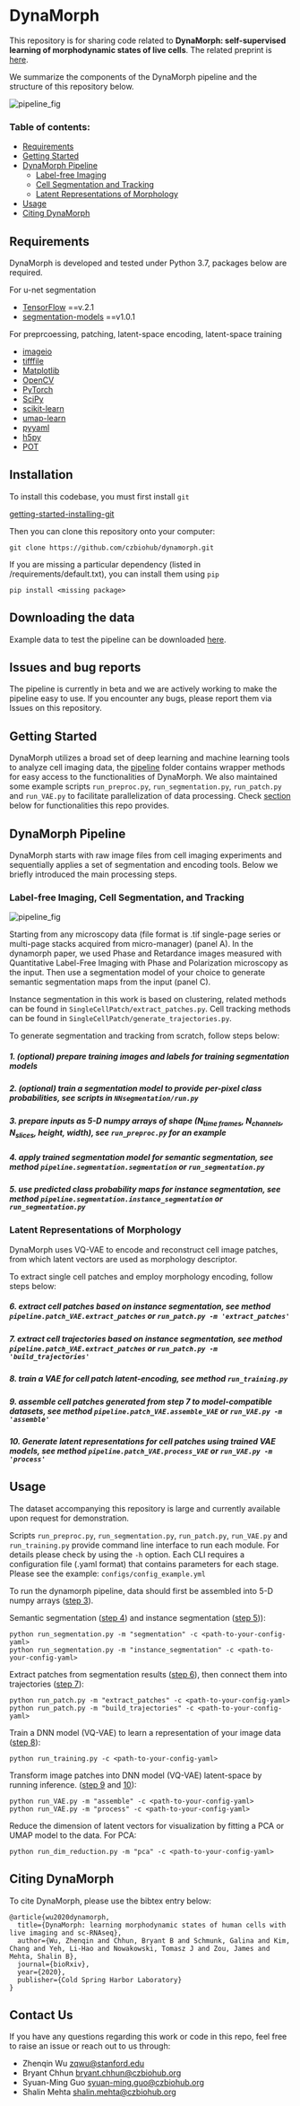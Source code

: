 # DynaMorph

This repository is for sharing code related to **DynaMorph: self-supervised learning of morphodynamic states of live cells**. The related preprint is [here](https://www.biorxiv.org/content/10.1101/2020.07.20.213074v2). 

We summarize the components of the DynaMorph pipeline and the structure of this repository below.

![pipeline_fig](graphicalabstract_dynamorph.jpg)

### Table of contents:

- [Requirements](#requirements)
- [Getting Started](#getting-started)
- [DynaMorph Pipeline](#dynamorph-pipeline)
  - [Label-free Imaging](#label-free-imaging)
  - [Cell Segmentation and Tracking](#cell-segmentation-and-tracking)
  - [Latent Representations of Morphology](#latent-representations-of-morphology)
- [Usage](#usage)
- [Citing DynaMorph](#citing-dynamorph)

## Requirements

DynaMorph is developed and tested under Python 3.7, packages below are required.

For u-net segmentation
- [TensorFlow](https://www.tensorflow.org/) ==v.2.1
- [segmentation-models](https://github.com/qubvel/segmentation_models) ==v1.0.1

For preprcoessing, patching, latent-space encoding, latent-space training
- [imageio](https://imageio.github.io/) 
- [tifffile](https://pypi.org/project/tifffile/) 
- [Matplotlib](https://matplotlib.org/) 
- [OpenCV](https://opencv.org/about/) 
- [PyTorch](https://pytorch.org/) 
- [SciPy](https://www.scipy.org/) 
- [scikit-learn](https://scikit-learn.org/) 
- [umap-learn](https://umap-learn.readthedocs.io/en/latest/#)
- [pyyaml](https://pyyaml.org/)
- [h5py](https://docs.h5py.org/en/stable/)
- [POT](https://pythonot.github.io/)

## Installation

To install this codebase, you must first install `git`

[getting-started-installing-git](https://git-scm.com/book/en/v2/Getting-Started-Installing-Git)

Then you can clone this repository onto your computer:

```text
git clone https://github.com/czbiohub/dynamorph.git
```

If you are missing a particular dependency (listed in /requirements/default.txt), you can install them using `pip`
```text
pip install <missing package>
```
## Downloading the data
Example data to test the pipeline can be downloaded [here](https://drive.google.com/drive/folders/11GoWDwaBo1PE5FO5tcnGCOzA4pzjf-Tk?usp=sharing). 

## Issues and bug reports
The pipeline is currently in beta and we are actively working to make the pipeline easy to use. If you encounter any bugs, please report them via Issues on this repository.

## Getting Started

DynaMorph utilizes a broad set of deep learning and machine learning tools to analyze cell imaging data, the [pipeline](https://github.com/czbiohub/dynamorph/tree/master/pipeline) folder contains wrapper methods for easy access to the functionalities of DynaMorph. 
We also maintained some example scripts `run_preproc.py`, `run_segmentation.py`, `run_patch.py` and `run_VAE.py` to facilitate parallelization of data processing. 
Check [section](#cell-segmentation-and-tracking) below for functionalities this repo provides.

## DynaMorph Pipeline

DynaMorph starts with raw image files from cell imaging experiments and sequentially applies a set of segmentation and encoding tools. Below we briefly introduced the main processing steps.


### Label-free Imaging, Cell Segmentation, and Tracking

![pipeline_fig](pipeline.jpg)

Starting from any microscopy data (file format is .tif single-page series or multi-page stacks acquired from micro-manager) (panel A). In the dynamorph paper, we used Phase and Retardance images measured with Quantitative Label-Free Imaging with Phase and Polarization microscopy as the input.
Then use a segmentation model of your choice to generate semantic segmentation maps from the input (panel C).  

Instance segmentation in this work is based on clustering, related methods can be found in `SingleCellPatch/extract_patches.py`. Cell tracking methods can be found in `SingleCellPatch/generate_trajectories.py`.

To generate segmentation and tracking from scratch, follow steps below:

##### <a name="step1"></a> 1. (optional) prepare training images and labels for training segmentation models

##### <a name="step2"></a> 2. (optional) train a segmentation model to provide per-pixel class probabilities, see scripts in `NNsegmentation/run.py`

##### <a name="step3"></a> 3. prepare inputs as 5-D numpy arrays of shape (N<sub>time frames</sub>, N<sub>channels</sub>, N<sub>slices</sub>, height, width), see `run_preproc.py` for an example

##### <a name="step4"></a> 4. apply trained segmentation model for semantic segmentation, see method `pipeline.segmentation.segmentation` or `run_segmentation.py` 

##### <a name="step5"></a> 5. use predicted class probability maps for instance segmentation, see method `pipeline.segmentation.instance_segmentation` or `run_segmentation.py` 

### Latent Representations of Morphology
DynaMorph uses VQ-VAE to encode and reconstruct cell image patches, from which latent vectors are used as morphology descriptor.

To extract single cell patches and employ morphology encoding, follow steps below:

##### <a name="step6"></a> 6. extract cell patches based on instance segmentation, see method `pipeline.patch_VAE.extract_patches` or `run_patch.py -m 'extract_patches'` 

##### <a name="step7"></a> 7. extract cell trajectories based on instance segmentation, see method `pipeline.patch_VAE.extract_patches` or `run_patch.py -m 'build_trajectories'` 

##### <a name="step8"></a> 8. train a VAE for cell patch latent-encoding, see method `run_training.py`

##### <a name="step9"></a> 9. assemble cell patches generated from step 7 to model-compatible datasets, see method `pipeline.patch_VAE.assemble_VAE` or `run_VAE.py -m 'assemble'`

##### <a name="step10"></a> 10. Generate latent representations for cell patches using trained VAE models, see method `pipeline.patch_VAE.process_VAE` or `run_VAE.py -m 'process'` 


## Usage

The dataset accompanying this repository is large and currently available upon request for demonstration. 

Scripts `run_preproc.py`, `run_segmentation.py`, `run_patch.py`, `run_VAE.py` and `run_training.py` provide command line interface to run each module. For details please check by using the `-h` option.
Each CLI requires a configuration file (.yaml format) that contains parameters for each stage.  Please see the example: `configs/config_example.yml`

To run the dynamorph pipeline, data should first be assembled into 5-D numpy arrays ([step 3](#step3)). 

Semantic segmentation ([step 4](#step4)) and instance segmentation ([step 5](#step5))):

	python run_segmentation.py -m "segmentation" -c <path-to-your-config-yaml>
	python run_segmentation.py -m "instance_segmentation" -c <path-to-your-config-yaml>

Extract patches from segmentation results ([step 6](#step6)), then connect them into trajectories ([step 7](#step7)):

	python run_patch.py -m "extract_patches" -c <path-to-your-config-yaml>
	python run_patch.py -m "build_trajectories" -c <path-to-your-config-yaml>
	
Train a DNN model (VQ-VAE) to learn a representation of your image data ([step 8](#step8)):

	python run_training.py -c <path-to-your-config-yaml>

Transform image patches into DNN model (VQ-VAE) latent-space by running inference. ([step 9](#step9) and [10](#step10)):

	python run_VAE.py -m "assemble" -c <path-to-your-config-yaml>
	python run_VAE.py -m "process" -c <path-to-your-config-yaml>

Reduce the dimension of latent vectors for visualization by fitting a PCA or UMAP model to the data. For PCA:

    python run_dim_reduction.py -m "pca" -c <path-to-your-config-yaml>
    
    
## Citing DynaMorph

To cite DynaMorph, please use the bibtex entry below:

```
@article{wu2020dynamorph,
  title={DynaMorph: learning morphodynamic states of human cells with live imaging and sc-RNAseq},
  author={Wu, Zhenqin and Chhun, Bryant B and Schmunk, Galina and Kim, Chang and Yeh, Li-Hao and Nowakowski, Tomasz J and Zou, James and Mehta, Shalin B},
  journal={bioRxiv},
  year={2020},
  publisher={Cold Spring Harbor Laboratory}
}
```

## Contact Us

If you have any questions regarding this work or code in this repo, feel free to raise an issue or reach out to us through:
- Zhenqin Wu <zqwu@stanford.edu>
- Bryant Chhun <bryant.chhun@czbiohub.org>
- Syuan-Ming Guo <syuan-ming.guo@czbiohub.org>  
- Shalin Mehta <shalin.mehta@czbiohub.org> 
